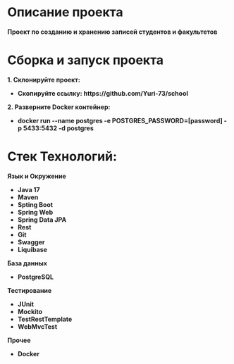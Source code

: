 <h1 align="left">Описание проекта</h1>
 <p><strong>
Проект по созданию и хранению записей студентов и факультетов</p>
<h1 align="left">Сборка и запуск проекта</h1>
 <p><strong>1. Склонируйте проект:</strong></p>
<ul>
   <li> Скопируйте ссылку: https://github.com/Yuri-73/school</li>
</ul>
<p><strong>2. Разверните Docker контейнер:</strong></p>
<ul>
   <li>docker run --name postgres -e POSTGRES_PASSWORD=[password] -p 5433:5432 -d postgres</li>
</ul>

<h1 align="left">Стек Технологий:</h1>
  <p><strong>Язык и Окружение</strong></p>
<ul>
   <li>Java 17</li>
   <li>Maven</li>
   <li>Spting Boot</li>
   <li>Spring Web</li>
   <li>Spring Data JPA</li>
   <li>Rest</li>
   <li>Git</li>
   <li>Swagger</li>
   <li>Liquibase</li>
</ul>
  <p><strong>База данных</strong></p>
<ul>
   <li>PostgreSQL</li>
</ul>
<p><strong>Тестирование</strong></p>
<ul>
   <li>JUnit</li>
  <li>Mockito</li>
  <li>TestRestTemplate</li>
  <li>WebMvcTest</li>
</ul>
<p><strong>Прочее</strong></p>
<ul>
   <li>Docker</li>
</ul>
  
 

